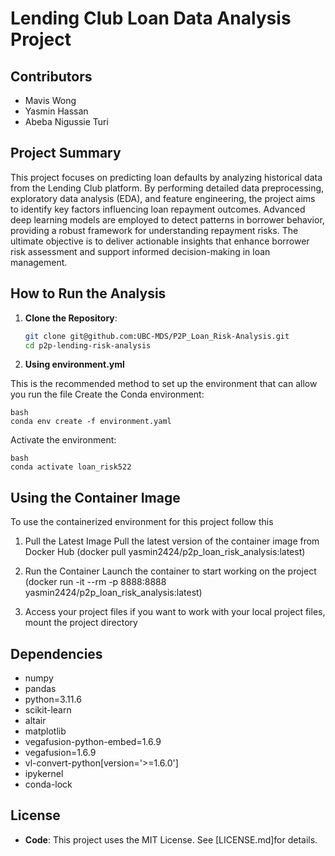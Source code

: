 
# Lending Club Loan Data Analysis Project

## Contributors
- Mavis Wong
- Yasmin Hassan
- Abeba Nigussie Turi

## Project Summary
This project focuses on predicting loan defaults by analyzing historical data from the Lending Club platform. By performing detailed data preprocessing, exploratory data analysis (EDA), and feature engineering, the project aims to identify key factors influencing loan repayment outcomes. Advanced deep learning models are employed to detect patterns in borrower behavior, providing a robust framework for understanding repayment risks. The ultimate objective is to deliver actionable insights that enhance borrower risk assessment and support informed decision-making in loan management.


## How to Run the Analysis
1. **Clone the Repository**:
   ```bash
   git clone git@github.com:UBC-MDS/P2P_Loan_Risk-Analysis.git
   cd p2p-lending-risk-analysis

2. **Using environment.yml**

This is the recommended method to set up the environment that can allow you run the file
  Create the Conda environment:

    bash
    conda env create -f environment.yaml
    
  Activate the environment:

    bash
    conda activate loan_risk522

## Using the Container Image
To use the containerized environment for this project follow this

1. Pull the Latest Image Pull the latest version of the container image from Docker Hub
(docker pull yasmin2424/p2p_loan_risk_analysis:latest)

2. Run the Container Launch the container to start working on the project
(docker run -it --rm -p 8888:8888 yasmin2424/p2p_loan_risk_analysis:latest)

3. Access your project files if you want to work with your local project files, mount the project directory


## Dependencies
  - numpy
  - pandas
  - python=3.11.6
  - scikit-learn
  - altair
  - matplotlib
  - vegafusion-python-embed=1.6.9
  - vegafusion=1.6.9
  - vl-convert-python[version='>=1.6.0']
  - ipykernel
  - conda-lock

## License
- **Code**: This project uses the MIT License. See [LICENSE.md]for details.
